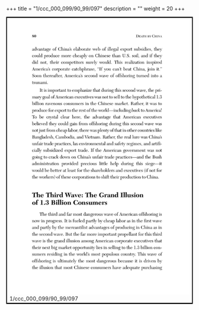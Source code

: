 +++
title = "1/ccc_000_099/90_99/097"
description = ""
weight = 20
+++

<table style="border:2px solid black;max-width:800px;max-height:800px;" 
><tr><td><img class="center-fit-jpg"
src="/jpg_/out_jpg_dbc_097.jpg"  >1/ccc_000_099/90_99/097</img></td></tr></table>